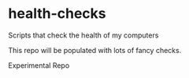 # health-checks
Scripts that check the health of my computers

This repo will be populated with lots of fancy checks.

Experimental Repo
